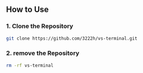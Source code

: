 ## How to Use

### 1. Clone the Repository

```bash
git clone https://github.com/3222h/vs-terminal.git
```


### 2. remove the Repository

```bash
rm -rf vs-terminal
```
